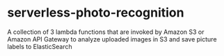 # serverless-photo-recognition
A collection of 3 lambda functions that are invoked by Amazon S3 or Amazon API Gateway to analyze uploaded images in S3 and save picture labels to ElasticSearch
